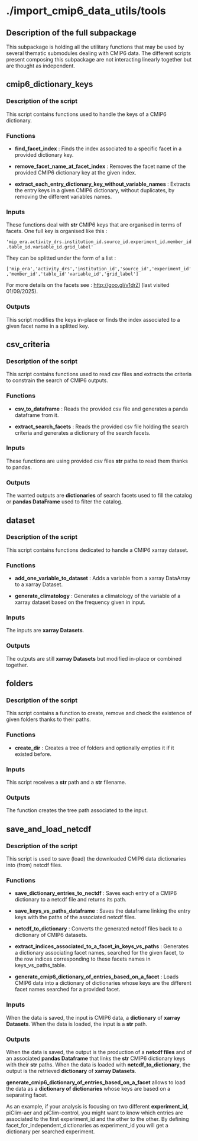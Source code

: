 # ./import_cmip6_data_utils/tools

## Description of the full subpackage

This subpackage is holding all the utilitary functions that may be used by several thematic submodules dealing with CMIP6 data. The different scripts present composing this subpackage are not interacting linearly together but are thought as independent.

## cmip6_dictionary_keys

### Description of the script

This script contains functions used to handle the keys of a CMIP6 dictionary.

### Functions

- **find_facet_index** : Finds the index associated to a specific facet in a provided dictionary key.

- **remove_facet_name_at_facet_index** :  Removes the facet name of the provided CMIP6 dictionary key at the given index.

- **extract_each_entry_dictionary_key_without_variable_names** : Extracts the entry keys in a given CMIP6 dictionary, without duplicates, by removing the different variables names.

### Inputs

These functions deal with **str** CMIP6 keys that are organised in terms of facets. One full key is organised like this :

```'mip_era.activity_drs.institution_id.source_id.experiment_id.member_id.table_id.variable_id.grid_label'```

They can be splitted under the form of a list :

```['mip_era','activity_drs','institution_id','source_id','experiment_id','member_id','table_id''variable_id','grid_label']```

For more details on the facets see : <http://goo.gl/v1drZl> (last visited 01/09/2025).

### Outputs

This script modifies the keys in-place or finds the index associated to a given facet name in a splitted key.

## csv_criteria

### Description of the script

This script contains functions used to read csv files and extracts the criteria to constrain the search of CMIP6 outputs.

### Functions

- **csv_to_dataframe** : Reads the provided csv file and generates a panda dataframe from it.

- **extract_search_facets** : Reads the provided csv file holding the search criteria and generates a dictionary of the search facets.

### Inputs

These functions are using provided csv files **str** paths to read them thanks to pandas.

### Outputs

The wanted outputs are **dictionaries** of search facets used to fill the catalog or **pandas DataFrame** used to filter the catalog.

## dataset

### Description of the script

This script contains functions dedicated to handle a CMIP6 xarray dataset.

### Functions

- **add_one_variable_to_dataset** : Adds a variable from a xarray DataArray to a xarray Dataset.

- **generate_climatology** : Generates a climatology of the variable of a xarray dataset based on the frequency given in input.

### Inputs

The inputs are **xarray Datasets**.

### Outputs

The outputs are still **xarray Datasets** but modified in-place or combined together.

## folders

### Description of the script

This script contains a function to create, remove and check the existence of given folders thanks to their paths.

### Functions

- **create_dir** : Creates a tree of folders and optionally empties it if it existed before.

### Inputs

This script receives a **str** path and a **str** filename.

### Outputs

The function creates the tree path associated to the input.

## save_and_load_netcdf

### Description of the script

This script is used to save (load) the downloaded CMIP6 data dictionaries into (from) netcdf files.

### Functions

- **save_dictionary_entries_to_nectdf** : Saves each entry of a CMIP6 dictionary to a netcdf file and returns its path.

- **save_keys_vs_paths_dataframe** : Saves the dataframe linking the entry keys with the paths of the associated netcdf files.

- **netcdf_to_dictionary** : Converts the generated netcdf files back to a dictionary of CMIP6 datasets.

- **extract_indices_associated_to_a_facet_in_keys_vs_paths** : Generates a dictionary associating facet names, searched for the given facet, to the row indices corresponding to these facets names in keys_vs_paths_table.

- **generate_cmip6_dictionary_of_entries_based_on_a_facet** : Loads CMIP6 data into a dictionary of dictionaries whose keys are the different facet names searched for a provided facet.

### Inputs

When the data is saved, the input is CMIP6 data, a **dictionary** of **xarray Datasets**.
When the data is loaded, the input is a **str** path.

### Outputs

When the data is saved, the output is the production of a **netcdf files** and of an associated **pandas Dataframe** that links the **str** CMIP6 dictionary keys with their **str** paths.
When the data is loaded with **netcdf_to_dictionary**, the output is the retrieved **dictionary** of **xarray Datasets**.

**generate_cmip6_dictionary_of_entries_based_on_a_facet** allows to load the data as a **dictionary of dictionaries** whose keys are based on a separating facet.

As an example, if your analysis is focusing on two different **experiment_id**, piClim-aer and piClim-control, you might want to know which entries are associated to the first experiment_id and the other to the other. By defining facet_for_independent_dictionaries as experiment_id you will get a dictionary per searched experiment.
